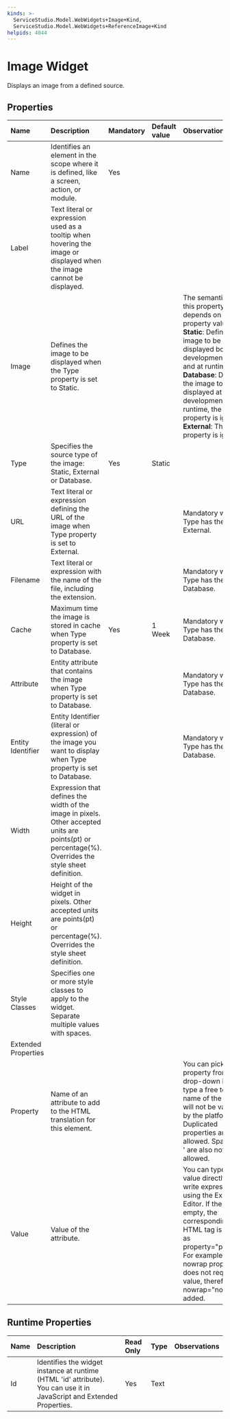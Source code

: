```yaml
---
kinds: >-
  ServiceStudio.Model.WebWidgets+Image+Kind,
  ServiceStudio.Model.WebWidgets+ReferenceImage+Kind
helpids: 4044
---
```


# Image Widget

Displays an image from a defined source.

## Properties

| Name | Description | Mandatory | Default value | Observations |
| :--- | :--- | :--- | :--- | :--- |
| Name | Identifies an element in the scope where it is defined, like a screen, action, or module. | Yes |  |  |
| Label | Text literal or expression used as a tooltip when hovering the image or displayed when the image cannot be displayed. |  |  |  |
| Image | Defines the image to be displayed when the Type property is set to Static. |  |  | The semantics of this property depends on the Type property value:  **Static**: Defines the image to be displayed both at development time and at runtime;  **Database**: Defines the image to be displayed at development time. At runtime, the Image property is ignored;  **External**: The Image property is ignored. |
| Type | Specifies the source type of the image: Static, External or Database. | Yes | Static |  |
| URL | Text literal or expression defining the URL of the image when Type property is set to External. |  |  | Mandatory when Type has the value External. |
| Filename | Text literal or expression with the name of the file, including the extension. |  |  | Mandatory when Type has the value Database. |
| Cache | Maximum time the image is stored in cache when Type property is set to Database. | Yes | 1 Week | Mandatory when Type has the value Database. |
| Attribute | Entity attribute that contains the image when Type property is set to Database. |  |  | Mandatory when Type has the value Database. |
| Entity Identifier | Entity Identifier \(literal or expression\) of the image you want to display when Type property is set to Database. |  |  | Mandatory when Type has the value Database. |
| Width | Expression that defines the width of the image in pixels. Other accepted units are points\(pt\) or percentage\(%\). Overrides the style sheet definition. |  |  |  |
| Height | Height of the widget in pixels. Other accepted units are points\(pt\) or percentage\(%\). Overrides the style sheet definition. |  |  |  |
| Style Classes | Specifies one or more style classes to apply to the widget. Separate multiple values with spaces. |  |  |  |
| Extended Properties |  |  |  |  |
| Property | Name of an attribute to add to the HTML translation for this element. |  |  | You can pick a property from the drop-down list or type a free text. The name of the property will not be validated by the platform.  Duplicated properties are not allowed. Spaces, " or ' are also not allowed. |
| Value | Value of the attribute. |  |  | You can type the value directly or write expressions using the Expression Editor.  If the Value is empty, the corresponding HTML tag is created as property="property". For example, the nowrap property does not require a value, therefore nowrap="nowrap" is added. |

## Runtime Properties

| Name | Description | Read Only | Type | Observations |
| :--- | :--- | :--- | :--- | :--- |
| Id | Identifies the widget instance at runtime \(HTML 'id' attribute\). You can use it in JavaScript and Extended Properties. | Yes | Text |  |

